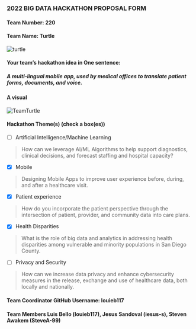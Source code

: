 ### 2022 BIG DATA HACKATHON PROPOSAL FORM

#### Team Number: 220  

#### Team Name: Turtle    
![turtle](https://user-images.githubusercontent.com/23516216/195511513-eacb62a6-82a2-49e9-9206-1d0b42023358.png=25x25)

  
#### Your team’s hackathon idea in One sentence:
##### A multi-lingual mobile app, used by medical offices to translate patient forms, documents, and voice.   


#### A visual
![TeamTurtle](https://user-images.githubusercontent.com/114720772/195996910-3c43b6c8-5bb3-49ce-8540-ac5dd66e953f.png)


 

#### Hackathon Theme(s) (check a box(es))
- [ ] Artificial Intelligence/Machine Learning 
> How can we leverage AI/ML Algorithms to help support diagnostics, clinical decisions, and forecast staffing and hospital capacity?
- [X] Mobile
> Designing Mobile Apps to improve user experience before, during, and after a healthcare visit.
- [X] Patient experience
> How do you incorporate the patient perspective through the intersection of patient, provider, and community data into care plans.
- [X] Health Disparities
> What is the role of big data and analytics in addressing health disparities among vulnerable and minority populations in San Diego County.
- [ ] Privacy and Security
> How can we increase data privacy and enhance cybersecurity measures in the release, exchange and use of healthcare data, both locally and nationally.

#### Team Coordinator GitHub Username: louieb117

#### Team Members Luis Bello (louieb117), Jesus Sandoval (iesus-s), Steven Awakem (SteveA-99) 
